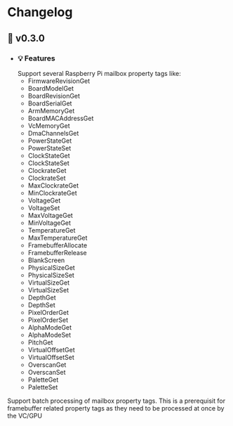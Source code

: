 # Changelog
## :carrot: v0.3.0
  - ### :bulb: Features
    Support several Raspberry Pi mailbox property tags like:<br>
    - FirmwareRevisionGet
    - BoardModelGet
    - BoardRevisionGet
    - BoardSerialGet
    - ArmMemoryGet
    - BoardMACAddressGet
    - VcMemoryGet
    - DmaChannelsGet
    - PowerStateGet
    - PowerStateSet
    - ClockStateGet
    - ClockStateSet
    - ClockrateGet
    - ClockrateSet
    - MaxClockrateGet
    - MinClockrateGet
    - VoltageGet
    - VoltageSet
    - MaxVoltageGet
    - MinVoltageGet
    - TemperatureGet
    - MaxTemperatureGet
    - FramebufferAllocate
    - FramebufferRelease
    - BlankScreen
    - PhysicalSizeGet
    - PhysicalSizeSet
    - VirtualSizeGet
    - VirtualSizeSet
    - DepthGet
    - DepthSet
    - PixelOrderGet
    - PixelOrderSet
    - AlphaModeGet
    - AlphaModeSet
    - PitchGet
    - VirtualOffsetGet
    - VirtualOffsetSet
    - OverscanGet
    - OverscanSet
    - PaletteGet
    - PaletteSet

  Support batch processing of mailbox property tags. This is a prerequisit for framebuffer related 
  property tags as they need to be processed at once by the VC/GPU<br>
